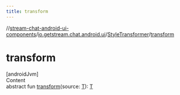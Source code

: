 ```yaml
---
title: transform
---
```

//[stream-chat-android-ui-components](../../../index.md)/[io.getstream.chat.android.ui](../index.md)/[StyleTransformer](index.md)/[transform](transform.md)



# transform  
[androidJvm]  
Content  
abstract fun [transform](transform.md)(source: [T](index.md)): [T](index.md)  



